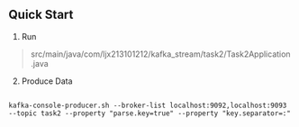## Quick Start

1. Run 
> src/main/java/com/ljx213101212/kafka_stream/task2/Task2Application.java

2. Produce Data
```commandline

kafka-console-producer.sh --broker-list localhost:9092,localhost:9093 --topic task2 --property "parse.key=true" --property "key.separator=:"
```
